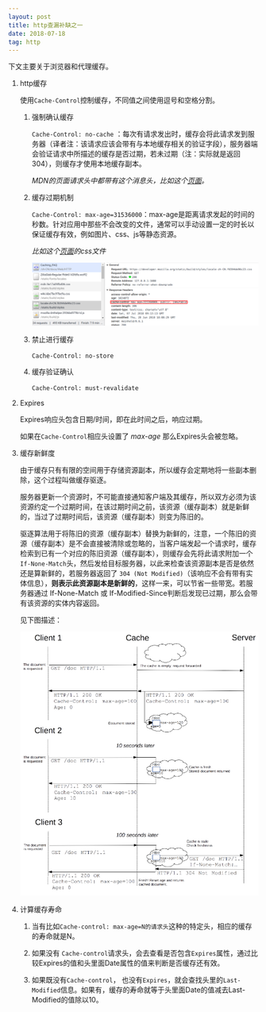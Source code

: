 ```yaml
---
layout: post
title: http查漏补缺之一
date: 2018-07-18
tag: http
---
```


下文主要关于浏览器和代理缓存。


1. http缓存

    使用`Cache-Control`控制缓存，不同值之间使用逗号和空格分割。

    1. 强制确认缓存

        `Cache-Control: no-cache` ：每次有请求发出时，缓存会将此请求发到服务器（译者注：该请求应该会带有与本地缓存相关的验证字段），服务器端会验证请求中所描述的缓存是否过期，若未过期（注：实际就是返回304），则缓存才使用本地缓存副本。

        *MDN的页面请求头中都带有这个消息头，比如这个[页面](https://developer.mozilla.org/zh-CN/docs/Web/HTTP/Caching_FAQ)。*

    2. 缓存过期机制

        `Cache-Control: max-age=31536000`：max-age是距离请求发起的时间的秒数。针对应用中那些不会改变的文件，通常可以手动设置一定的时长以保证缓存有效，例如图片、css、js等静态资源。

        *比如这个[页面](https://developer.mozilla.org/zh-CN/docs/Web/HTTP/Caching_FAQ)的css文件*

        ![缓存过期时间](/images/http/1.png)
    
    3. 禁止进行缓存

        `Cache-Control: no-store`

    4. 缓存验证确认

        `Cache-Control: must-revalidate`

2. Expires

    Expires响应头包含日期/时间，即在此时间之后，响应过期。

    如果在`Cache-Control`相应头设置了 *max-age* 那么Expires头会被忽略。

3. 缓存新鲜度

    由于缓存只有有限的空间用于存储资源副本，所以缓存会定期地将一些副本删除，这个过程叫做缓存驱逐。

    服务器更新一个资源时，不可能直接通知客户端及其缓存，所以双方必须为该资源约定一个过期时间，在该过期时间之前，该资源（缓存副本）就是新鲜的，当过了过期时间后，该资源（缓存副本）则变为陈旧的。

    驱逐算法用于将陈旧的资源（缓存副本）替换为新鲜的，注意，一个陈旧的资源（缓存副本）是不会直接被清除或忽略的，当客户端发起一个请求时，缓存检索到已有一个对应的陈旧资源（缓存副本），则缓存会先将此请求附加一个`If-None-Match`头，然后发给目标服务器，以此来检查该资源副本是否是依然还是算新鲜的，若服务器返回了 `304 (Not Modified)`（该响应不会有带有实体信息），**则表示此资源副本是新鲜的**，这样一来，可以节省一些带宽。若服务器通过 If-None-Match 或 If-Modified-Since判断后发现已过期，那么会带有该资源的实体内容返回。

    见下图描述：

    ![缓存新鲜度](/images/http/HTTPStaleness.png)

4. 计算缓存寿命

    1. 当有比如`Cache-control: max-age=N的请求头`这种的特定头，相应的缓存的寿命就是N。

    2. 如果没有 `Cache-control`请求头，会去查看是否包含`Expires`属性，通过比较Expires的值和头里面Date属性的值来判断是否缓存还有效。

    3. 如果既没有`Cache-control`， 也没有`Expires`，就会查找头里的`Last-Modified`信息。如果有，缓存的寿命就等于头里面Date的值减去Last-Modified的值除以10。